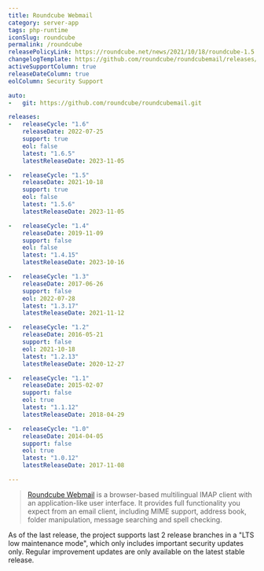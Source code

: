 ```yaml
---
title: Roundcube Webmail
category: server-app
tags: php-runtime
iconSlug: roundcube
permalink: /roundcube
releasePolicyLink: https://roundcube.net/news/2021/10/18/roundcube-1.5.0-released
changelogTemplate: https://github.com/roundcube/roundcubemail/releases/tag/__LATEST__
activeSupportColumn: true
releaseDateColumn: true
eolColumn: Security Support

auto:
-   git: https://github.com/roundcube/roundcubemail.git

releases:
-   releaseCycle: "1.6"
    releaseDate: 2022-07-25
    support: true
    eol: false
    latest: "1.6.5"
    latestReleaseDate: 2023-11-05

-   releaseCycle: "1.5"
    releaseDate: 2021-10-18
    support: true
    eol: false
    latest: "1.5.6"
    latestReleaseDate: 2023-11-05

-   releaseCycle: "1.4"
    releaseDate: 2019-11-09
    support: false
    eol: false
    latest: "1.4.15"
    latestReleaseDate: 2023-10-16

-   releaseCycle: "1.3"
    releaseDate: 2017-06-26
    support: false
    eol: 2022-07-28
    latest: "1.3.17"
    latestReleaseDate: 2021-11-12

-   releaseCycle: "1.2"
    releaseDate: 2016-05-21
    support: false
    eol: 2021-10-18
    latest: "1.2.13"
    latestReleaseDate: 2020-12-27

-   releaseCycle: "1.1"
    releaseDate: 2015-02-07
    support: false
    eol: true
    latest: "1.1.12"
    latestReleaseDate: 2018-04-29

-   releaseCycle: "1.0"
    releaseDate: 2014-04-05
    support: false
    eol: true
    latest: "1.0.12"
    latestReleaseDate: 2017-11-08

---
```


> [Roundcube Webmail](https://roundcube.net/) is a browser-based multilingual IMAP client with an
> application-like user interface. It provides full functionality you expect from an email client,
> including MIME support, address book, folder manipulation, message searching and spell checking.

As of the last release, the project supports last 2 release branches in a "LTS low maintenance
mode", which only includes important security updates only. Regular improvement updates are only
available on the latest stable release.
